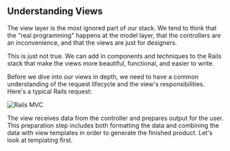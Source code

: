 ## Understanding Views

The view layer is the most ignored part of our stack. We tend to think that the "real programming" happens at the model layer, that the controllers are an inconvenience, and that the views are just for designers.

This is just not true. We can add in components and techniques to the Rails stack that make the views more beautiful, functional, and easier to write. 

Before we dive into our views in depth, we need to have a common understanding of the request lifecycle and the view's responsibilities. Here's a typical Rails request:

![Rails MVC](https://github.com/jcasimir/jumpstartlab_tutorials/raw/master/images/rails_mvc.png)

The view receives data from the controller and prepares output for the user. This preparation step includes both formatting the data and combining the data with view templates in order to generate the finished product. Let's look at templating first.
